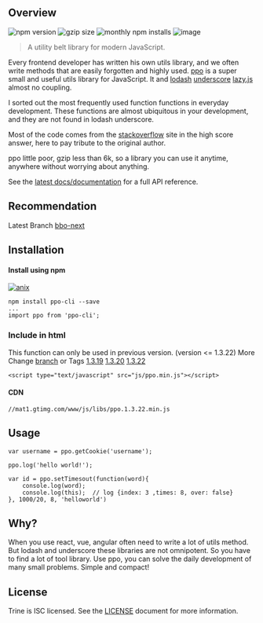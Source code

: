 ## Overview

![npm version](https://img.shields.io/npm/v/ppo-cli.svg) ![gzip size](https://img.shields.io/bundlephobia/minzip/ppo-cli.svg?label=gzip%20size) ![monthly npm installs](https://img.shields.io/npm/dm/ppo-cli.svg?label=npm%20downloads) ![image](https://img.shields.io/badge/license-Apache2.0-blue.svg)

> A utility belt library for modern JavaScript.

Every frontend developer has written his own utils library, and we often write methods that are easily forgotten and highly used. [ppo](https://github.com/jiayi2/ppo/) is a super small and useful utils library for JavaScript. It and [lodash](https://github.com/lodash/lodash) [underscore](https://github.com/jashkenas/underscore) [lazy.js](https://github.com/dtao/lazy.js) almost no coupling.

I sorted out the most frequently used function functions in everyday development. These functions are almost ubiquitous in your development, and they are not found in lodash underscore.

Most of the code comes from the [stackoverflow](https://stackoverflow.com/) site in the high score answer, here to pay tribute to the original author.

ppo little poor, gzip less than 6k, so a library you can use it anytime, anywhere without worrying about anything.

See the [latest docs/documentation](https://github.ahthw.com/ppo/) for a full API reference.

## Recommendation

Latest Branch [bbo-next](https://github.com/halldwang/ppo/tree/bbo-next)

## Installation

#### Install using npm

[![anix](https://nodei.co/npm/ppo-cli.png)](https://npmjs.org/package/ppo-cli)

```
npm install ppo-cli --save
...
import ppo from 'ppo-cli';
```

### Include in html

This function can only be used in previous version. (version <= 1.3.22)
More Change [branch](https://github.com/halldwang/ppo-cli/tree/master) or Tags [1.3.19](https://github.com/halldwang/ppo-cli/tree/1.3.19) [1.3.20](https://github.com/halldwang/ppo-cli/tree/1.3.20) [1.3.22](https://github.com/halldwang/ppo-cli/tree/1.3.22)

```
<script type="text/javascript" src="js/ppo.min.js"></script>
```

#### CDN

```
//mat1.gtimg.com/www/js/libs/ppo.1.3.22.min.js
```

## Usage

```
var username = ppo.getCookie('username');

ppo.log('hello world!');

var id = ppo.setTimesout(function(word){
    console.log(word);
    console.log(this);  // log {index: 3 ,times: 8, over: false}
}, 1000/20, 8, 'helloworld')
```

## Why?

When you use react, vue, angular often need to write a lot of utils method. But lodash and underscore these libraries are not omnipotent. So you have to find a lot of tool library. Use ppo, you can solve the daily development of many small problems. Simple and compact!

## License

Trine is ISC licensed. See the [LICENSE](https://github.com/halldwang/ppo-cli/blob/beta/LICENSE) document for more information.

